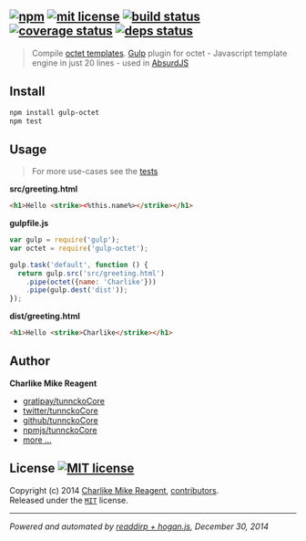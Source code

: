 ## [![npm][npmjs-img]][npmjs-url] [![mit license][license-img]][license-url] [![build status][travis-img]][travis-url] [![coverage status][coveralls-img]][coveralls-url] [![deps status][daviddm-img]][daviddm-url]

> Compile [octet templates](https://github.com/tunnckoCore/octet). [Gulp](http://gulpjs.com) plugin for octet - Javascript template engine in just 20 lines - used in [AbsurdJS](http://absurdjs.com)

## Install
```bash
npm install gulp-octet
npm test
```


## Usage
> For more use-cases see the [tests](./test.js)

**src/greeting.html**
```html
<h1>Hello <strike><%this.name%></strike></h1>
```
**gulpfile.js**

```js
var gulp = require('gulp');
var octet = require('gulp-octet');

gulp.task('default', function () {
  return gulp.src('src/greeting.html')
    .pipe(octet({name: 'Charlike'}))
    .pipe(gulp.dest('dist'));
});
```
**dist/greeting.html**
```html
<h1>Hello <strike>Charlike</strike></h1>
```


## Author
**Charlike Mike Reagent**
+ [gratipay/tunnckoCore][author-gratipay]
+ [twitter/tunnckoCore][author-twitter]
+ [github/tunnckoCore][author-github]
+ [npmjs/tunnckoCore][author-npmjs]
+ [more ...][contrib-more]


## License [![MIT license][license-img]][license-url]
Copyright (c) 2014 [Charlike Mike Reagent][contrib-more], [contributors][contrib-graf].  
Released under the [`MIT`][license-url] license.


[npmjs-url]: http://npm.im/gulp-octet
[npmjs-img]: https://img.shields.io/npm/v/gulp-octet.svg?style=flat&label=gulp-octet

[coveralls-url]: https://coveralls.io/r/tunnckoCore/gulp-octet?branch=master
[coveralls-img]: https://img.shields.io/coveralls/tunnckoCore/gulp-octet.svg?style=flat

[license-url]: https://github.com/tunnckoCore/gulp-octet/blob/master/license.md
[license-img]: https://img.shields.io/badge/license-MIT-blue.svg?style=flat

[travis-url]: https://travis-ci.org/tunnckoCore/gulp-octet
[travis-img]: https://img.shields.io/travis/tunnckoCore/gulp-octet.svg?style=flat

[daviddm-url]: https://david-dm.org/tunnckoCore/gulp-octet
[daviddm-img]: https://img.shields.io/david/tunnckoCore/gulp-octet.svg?style=flat

[author-gratipay]: https://gratipay.com/tunnckoCore
[author-twitter]: https://twitter.com/tunnckoCore
[author-github]: https://github.com/tunnckoCore
[author-npmjs]: https://npmjs.org/~tunnckocore

[contrib-more]: http://j.mp/1stW47C
[contrib-graf]: https://github.com/tunnckoCore/gulp-octet/graphs/contributors

***

_Powered and automated by [readdirp + hogan.js](https://github.com/tunnckoCore), December 30, 2014_
